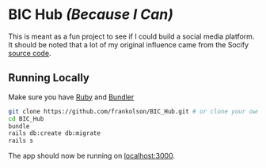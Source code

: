 # BIC Hub _(Because I Can)_


This is meant as a fun project to see if I could build a social media platform. It should be noted that a  lot of my original influence came from the Socify [source code](https://github.com/scaffeinate/socify).

## Running Locally

Make sure you have [Ruby](https://www.ruby-lang.org) and [Bundler](http://bundler.io)

```sh
git clone https://github.com/frankolson/BIC_Hub.git # or clone your own fork
cd BIC_Hub
bundle
rails db:create db:migrate
rails s
```

The app should now be running on [localhost:3000](http://localhost:3000/).
